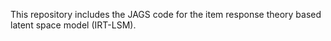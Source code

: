 This repository includes the JAGS code for the item response theory based latent space model (IRT-LSM). 
